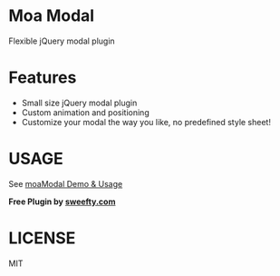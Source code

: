Moa Modal
=========

Flexible jQuery modal plugin

Features
========

- Small size jQuery modal plugin
- Custom animation and positioning
- Customize your modal the way you like, no predefined style sheet!


USAGE
=====

See [moaModal Demo & Usage ](http://sweefty.com/moaModal)

**Free Plugin by [sweefty.com](http://sweefty.com)**

LICENSE
=======

MIT
